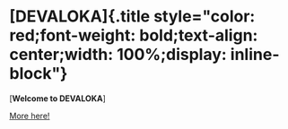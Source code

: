 # [DEVALOKA]{.title style="color: red;font-weight: bold;text-align: center;width: 100%;display: inline-block"}

[**Welcome to DEVALOKA**]

[More here!](https://github.com/heydayle)
